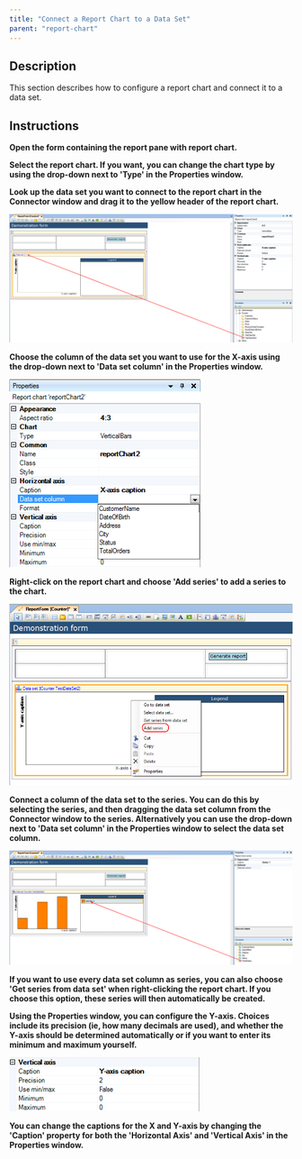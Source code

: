 ```yaml
---
title: "Connect a Report Chart to a Data Set"
parent: "report-chart"
---
```

## Description

This section describes how to configure a report chart and connect it to a data set.

## Instructions

 **Open the form containing the report pane with report chart.**

 **Select the report chart. If you want, you can change the chart type by using the drop-down next to 'Type' in the Properties window.**

 **Look up the data set you want to connect to the report chart in the Connector window and drag it to the yellow header of the report chart.**

![](attachments/2621481/2752703.png)

 **Choose the column of the data set you want to use for the X-axis using the drop-down next to 'Data set column' in the Properties window.**

![](attachments/2621481/2752702.png)

 **Right-click on the report chart and choose 'Add series' to add a series to the chart.**

![](attachments/2621481/2752705.png)

 **Connect a column of the data set to the series. You can do this by selecting the series, and then dragging the data set column from the Connector window to the series. Alternatively you can use the drop-down next to 'Data set column' in the Properties window to select the data set column.**

![](attachments/2621481/2752708.png)

 **If you want to use every data set column as series, you can also choose 'Get series from data set' when right-clicking the report chart. If you choose this option, these series will then automatically be created.**

 **Using the Properties window, you can configure the Y-axis. Choices include its precision (ie, how many decimals are used), and whether the Y-axis should be determined automatically or if you want to enter its minimum and maximum yourself.**

![](attachments/2621481/2752709.png)

 **You can change the captions for the X and Y-axis by changing the 'Caption' property for both the 'Horizontal Axis' and 'Vertical Axis' in the Properties window.**
